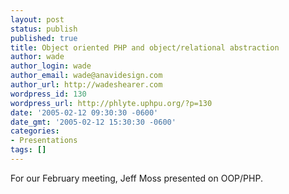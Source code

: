 ```yaml
---
layout: post
status: publish
published: true
title: Object oriented PHP and object/relational abstraction
author: wade
author_login: wade
author_email: wade@anavidesign.com
author_url: http://wadeshearer.com
wordpress_id: 130
wordpress_url: http://phlyte.uphpu.org/?p=130
date: '2005-02-12 09:30:30 -0600'
date_gmt: '2005-02-12 15:30:30 -0600'
categories:
- Presentations
tags: []
---
```

<p>For our February meeting, Jeff Moss presented on OOP/PHP.</p>
